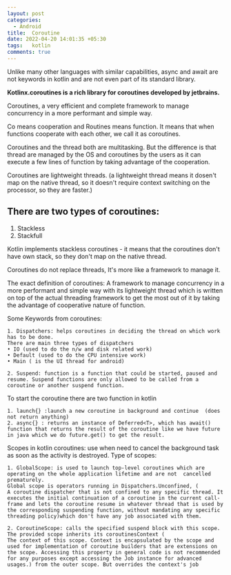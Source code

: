 ```yaml
---
layout: post
categories:
  - Android
title:  Coroutine
date: 2022-04-20 14:01:35 +05:30
tags:   kotlin
comments: true
---
```


Unlike many other languages with similar capabilities, async and await are not keywords in kotlin and are not even part of its standard library. 

**Kotlinx.coroutines is a rich library for coroutines developed by jetbrains.**

Coroutines, a very efficient and complete framework to manage concurrency in a more performant and simple way.

Co means cooperation and Routines means function. It means that when functions cooperate with each other, we call it as coroutines.

Coroutines and the thread both are multitasking. But the difference is that thread are managed by the OS and coroutines by the users as it can execute a few lines of function by taking advantage of the cooperation.

Coroutines are lightweight threads. (a lightweight thread means it dosen't map on the  native thread, so it doesn't require context switching on the processor, so they are faster.)

## There are two types of coroutines:
  1. Stackless
  2. Stackfull

Kotlin implements stackless coroutines - it means that the coroutines don't have own stack, so they don't map on the native thread.

Coroutines do not replace threads, It's more like a framework to manage it.


The exact definition of coroutines: A framework to manage concurrency in a more performant and simple way with its lightweight thread which is written on top of the actual threading framework to get the most out of it by taking the advantage of cooperative nature of function.

Some Keywords from coroutines:

	1. Dispatchers: helps coroutines in deciding the thread on which work has to be done.
	There are main three types of dispatchers
	• IO (used to do the n/w and disk related work)
	• Default (used to do the CPU intensive work)
	• Main ( is the UI thread for android)
	
	2. Suspend: function is a function that could be started, paused and resume. Suspend functions are only allowed to be called from a coroutine or another suspend function.

To start the coroutine there are two function in kotlin

	1. launch{} :launch a new coroutine in background and continue  (does not return anything)
	2. async{} : returns an instance of Deferred<T>, which has await() function that returns the result of the coroutine like we have future in java which we do future.get() to get the result.


Scopes in kotlin coroutines: use when need to cancel the background task as soon as the activity is destroyed.
Type of scopes:

	1. GlobalScope: is used to launch top-level coroutines which are operating on the whole application lifetime and are not  cancelled prematurely.
	Global scope is operators running in Dispatchers.Unconfined, (
	A coroutine dispatcher that is not confined to any specific thread. It executes the initial continuation of a coroutine in the current call-frame and lets the coroutine resume in whatever thread that is used by the corresponding suspending function, without mandating any specific threading policy)which don't have any job associated with them.
	
	2. CoroutineScope: calls the specified suspend block with this scope. The provided scope inherits its coroutinesContext (
	The context of this scope. Context is encapsulated by the scope and used for implementation of coroutine builders that are extensions on the scope. Accessing this property in general code is not recommended for any purposes except accessing the Job instance for advanced usages.) from the outer scope. But overrides the context's job